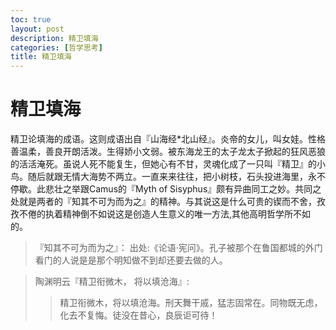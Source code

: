 ```yaml
---
toc: true
layout: post
description: 精卫填海
categories: [哲学思考]
title: 精卫填海
---
```


# 精卫填海

精卫论填海的成语。这则成语出自『山海经*北山经』。炎帝的女儿，叫女娃。性格善温柔，善良开朗活泼。生得娇小文弱。被东海龙王的太子龙太子掀起的狂风恶狼的活活淹死。虽说人死不能复生，但她心有不甘，灵魂化成了一只叫『精卫』的小鸟。随后就跟无情大海势不两立。一直来来往往，把小树枝，石头投进海里，永不停歇。此悲壮之举跟Camus的『Myth of Sisyphus』颇有异曲同工之妙。共同之处就是两者的『知其不可为而为之』的精神。与其说这是什么可贵的锲而不舍，孜孜不倦的执着精神倒不如说这是创造人生意义的唯一方法,其他高明哲学所不如的。

>『知其不可为而为之』： 出处:《论语·宪问》。孔子被那个在鲁国都城的外门看门的人说是是那个明知做不到却还要去做的人。

> 陶渊明云『精卫衔微木， 将以填沧海』: 
>
>> 精卫衔微木，将以填沧海。刑天舞干戚，猛志固常在。同物既无虑，化去不复悔。徒没在昔心，良辰讵可待！

